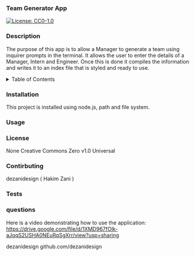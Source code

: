 ### Team Generator App 
 
 [![License: CC0-1.0](https://licensebuttons.net/l/zero/1.0/80x15.png)](http://creativecommons.org/publicdomain/zero/1.0/) 
 
 ### Description 
 
 The purpose of this app is to allow a Manager to generate a team using inquirer prompts in the terminal. It allows the user to enter the details of a Manager, Intern and Engineer. Once this is done it compiles the information and writes it to an index file that is styled and ready to use. 
 
<details><summary>Table of Contents</summary><ol><li><a href="#Description">Description</a><ul><li><a href="#user-story">User Story</a></li></ul></li><li><a href="#usage">Usage</a></li><li><a href="#installation">Installation</a></li><li><a href="#usage">Usage</a></li><li><a href="#license">License</a></li><li><a href="#contributing">Contributing</a></li><li><a href="#tests">Tests</a></li><li><a href="#questions">Questions</a></li></ol></details> 
 
### Installation 
 
 This project is installed using node.js, path and file system. 
 
### Usage 
 
  
 
### License 
 
 None 
Creative Commons Zero v1.0 Universal 
 
### Contirbuting 
 
 dezanidesign ( Hakim Zani ) 
 
### Tests 
 
  
 
### questions 
 Here is a video demonstrating how to use the application: https://drive.google.com/file/d/1XMD967fOlk-aJqqS2USHA0NEuRqSgXrr/view?usp=sharing
  
dezanidesign
github.com/dezanidesign
